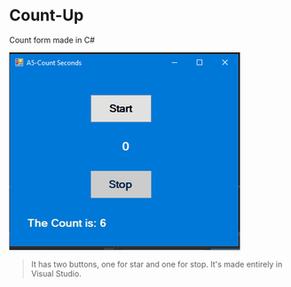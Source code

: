 # Count-Up

Count form made in C#

![Count Image](https://github.com/dreidyy/Count-Up/blob/master/img/Count.png)


> It has two buttons, one for star and one for stop. It's made entirely in Visual Studio.
